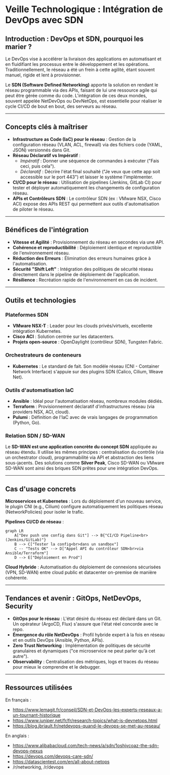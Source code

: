 # Veille Technologique : Intégration de DevOps avec SDN

## Introduction : DevOps et SDN, pourquoi les marier ?

Le DevOps vise à accélérer la livraison des applications en automatisant et en fluidifiant les processus entre le développement et les opérations. Traditionnellement, le réseau a été un frein à cette agilité, étant souvent manuel, rigide et lent à provisionner.

Le **SDN (Software Defined Networking)** apporte la solution en rendant le réseau programmable via des APIs, faisant de lui une ressource agile qui peut être gérée comme du code. L'intégration de ces deux mondes, souvent appelée NetDevOps ou DevNetOps, est essentielle pour réaliser le cycle CI/CD de bout en bout, des serveurs au réseau.

---

## Concepts clés à maîtriser

- **Infrastructure as Code (IaC) pour le réseau** : Gestion de la configuration réseau (VLAN, ACL, firewall) via des fichiers code (YAML, JSON) versionnés dans Git.
- **Réseau Déclaratif vs Impératif** :
  - *Impératif* : Donner une séquence de commandes à exécuter ("Fais ceci, puis cela").
  - *Déclaratif* : Décrire l'état final souhaité ("Je veux que cette app soit accessible sur le port 443") et laisser le système l'implémenter.
- **CI/CD pour le réseau** : Utilisation de pipelines (Jenkins, GitLab CI) pour tester et déployer automatiquement les changements de configuration réseau.
- **APIs et Contrôleurs SDN** : Le contrôleur SDN (ex : VMware NSX, Cisco ACI) expose des APIs REST qui permettent aux outils d'automatisation de piloter le réseau.

---

## Bénéfices de l'intégration

- **Vitesse et Agilité** : Provisionnement du réseau en secondes via une API.
- **Cohérence et reproductibilité** : Déploiement identique et reproductible de l'environnement réseau.
- **Réduction des Erreurs** : Élimination des erreurs humaines grâce à l'automatisation.
- **Sécurité "Shift Left"** : Intégration des politiques de sécurité réseau directement dans le pipeline de déploiement de l'application.
- **Résilience** : Recréation rapide de l'environnement en cas de incident.

---

## Outils et technologies

### Plateformes SDN
- **VMware NSX-T** : Leader pour les clouds privés/virtuels, excellente intégration Kubernetes.
- **Cisco ACI** : Solution centrée sur les datacenters.
- **Projets open-source** : OpenDaylight (contrôleur SDN), Tungsten Fabric.

### Orchestrateurs de conteneurs
- **Kubernetes** : Le standard de fait. Son modèle réseau (CNI - Container Network Interface) s'appuie sur des plugins SDN (Calico, Cilium, Weave Net).

### Outils d'automatisation IaC
- **Ansible** : Idéal pour l'automatisation réseau, nombreux modules dédiés.
- **Terraform** : Provisionnement déclaratif d'infrastructures réseau (via providers NSX, ACI, cloud).
- **Pulumi** : Définition de l'IaC avec de vrais langages de programmation (Python, Go).

### Relation SDN / SD-WAN
Le **SD-WAN est une application concrète du concept SDN** appliquée au réseau étendu. Il utilise les mêmes principes : centralisation du contrôle (via un orchestrator cloud), programmabilité via API et abstraction des liens sous-jacents. Des solutions comme **Silver Peak**, Cisco SD-WAN ou VMware SD-WAN sont ainsi des briques SDN prêtes pour une intégration DevOps.

---

## Cas d'usage concrets

**Microservices et Kubernetes** : Lors du déploiement d'un nouveau service, le plugin CNI (e.g., Cilium) configure automatiquement les politiques réseau (NetworkPolicies) pour isoler le trafic.

**Pipelines CI/CD de réseau** :
```mermaid
graph LR
    A["Dev push une config dans Git"] --> B{"CI/CD Pipeline<br>(Jenkins/GitLab)"}
    B --> C["Tester la config<br>dans un sandbox"]
    C -- "Tests OK" --> D["Appel API du contrôleur SDN<br>via Ansible/Terraform"]
    D --> E["Déploiement en Prod"]
```

**Cloud Hybride** : Automatisation du déploiement de connexions sécurisées (VPN, SD-WAN) entre cloud public et datacenter on-premise de manière cohérente.

---

## Tendances et avenir : GitOps, NetDevOps, Security

- **GitOps pour le réseau** : L'état désiré du réseau est déclaré dans un Git. Un opérateur (ArgoCD, Flux) s'assure que l'état réel concorde avec le repo.
- **Émergence du rôle NetDevOps** : Profil hybride expert à la fois en réseau et en outils DevOps (Ansible, Python, APIs).
- **Zero Trust Networking** : Implémentation de politiques de sécurité granulaires et dynamiques ("ce microservice ne peut parler qu'à cet autre").
- **Observability** : Centralisation des métriques, logs et traces du réseau pour mieux le comprendre et le debugger.

---

## Ressources  utilisées

En français :
- https://www.lemagit.fr/conseil/SDN-et-DevOps-les-experts-reseaux-a-un-tournant-historique
- https://www.juniper.net/fr/fr/research-topics/what-is-devnetops.html
- https://blog.jbriault.fr/netdevops-quand-le-devops-se-met-au-reseau/

En anglais :
- https://www.alibabacloud.com/tech-news/a/sdn/1oshjvcoaz-the-sdn-devops-nexus
- https://devops.com/devops-care-sdn/
- https://datascientest.com/en/all-about-netops
- /r/networking, /r/devops
